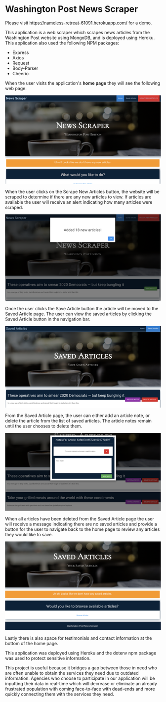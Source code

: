 # Washington Post News Scraper

Please visit https://nameless-retreat-61091.herokuapp.com/ for a demo.

This application is a web scraper which scrapes news articles from the Washington Post website using MongoDB,
and is deployed using Heroku. This application also used the following NPM packages:
- Express
- Axios
- Request
- Body-Parser
- Cheerio

When the user visits the application's <b>home page</b> they will see the following web page:

![Scraper](/public/assets/images/homePage.png)

When the user clicks on the Scrape New Articles button, the website will be scraped to determine
if there are any new articles to view. If articles are available the user will receive an alert 
indicating how many articles were scraped.

![Scraper](/public/assets/images/scraped.png)

Once the user clicks the Save Article button the article will be moved to the Saved Article page.
The user can view the saved articles by clicking the Saved Article button in the navigation bar.

![Scraper](/public/assets/images/saved.png)

From the Saved Article page, the user can either add an article note, or delete the article
from the list of saved articles. The article notes remain until the user chooses to delete them.

![Scraper](/public/assets/images/notes.png)

When all articles have been deleted from the Saved Article page the user will receive a message
indicating there are no saved articles and provide a button for the user to navigate back to the 
home page to review any articles they would like to save. 

![Scraper](/public/assets/images/deleted.png)

Lastly there is also space for testimonials and contact information at the bottom of the home page.



This application was deployed using Heroku and the dotenv npm package was used to protect
sensitive information. 

This project is useful because it bridges a gap between those in need who are often unable
to obtain the services they need due to outdated information. Agencies who choose to participate
in our application will be inputting their data in real-time which will decrease or eliminate an
already frustrated population with coming face-to-face with dead-ends and more quickly connecting 
them with the services they need. 

